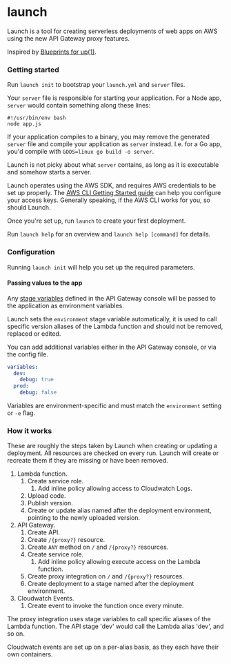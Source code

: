 launch
======

Launch is a tool for creating serverless deployments of web apps on AWS using the new
API Gateway proxy features.

Inspired by [Blueprints for up(1)](https://medium.com/@tjholowaychuk/blueprints-for-up-1-5f8197179275#.6ixfdflgc).

### Getting started

Run `launch init` to bootstrap your `launch.yml` and `server` files.

Your `server` file is responsible for starting your application. For a Node app, `server`
would contain something along these lines:

    #!/usr/bin/env bash
    node app.js

If your application compiles to a binary, you may remove the generated
`server` file and compile your application as `server` instead. I.e. for
a Go app, you'd compile with `GOOS=linux go build -o server`.

Launch is not picky about what `server` contains, as long as it is executable and
somehow starts a server.

Launch operates using the AWS SDK, and requires AWS credentials to be set up properly.
The [AWS CLI Getting Started guide](http://docs.aws.amazon.com/cli/latest/userguide/cli-chap-getting-started.html)
can help you configure your access keys. Generally speaking, if the AWS CLI works for
you, so should Launch.

Once you're set up, run `launch` to create your first deployment.

Run `launch help` for an overview and `launch help [command]` for details.

### Configuration

Running `launch init` will help you set up the required parameters.

#### Passing values to the app

Any [stage variables](http://docs.aws.amazon.com/apigateway/latest/developerguide/stage-variables.html)
defined in the API Gateway console will be passed to the application as
environment variables.

Launch sets the `environment` stage variable automatically, it
is used to call specific version aliases of the Lambda function and should not be
removed, replaced or edited.

You can add additional variables either in the API Gateway console, or via the config
file.

```yaml
variables:
  dev:
    debug: true
  prod:
    debug: false
```

Variables are environment-specific and must match the `environment` setting or `-e`
flag.

### How it works

These are roughly the steps taken by Launch when creating or updating a
deployment. All resources are checked on every run. Launch will create or
recreate them if they are missing or have been removed.

1. Lambda function.
	1. Create service role.
		1. Add inline policy allowing access to Cloudwatch Logs.
	1. Upload code.
	1. Publish version.
	1. Create or update alias named after the deployment environment, pointing
	to the newly uploaded version.
1. API Gateway.
	1. Create API.
	1. Create `/{proxy?}` resource.
	1. Create `ANY` method on `/` and `/{proxy?}` resources.
	1. Create service role.
		1. Add inline policy allowing execute access on the Lambda function.
	1. Create proxy integration on `/` and `/{proxy?}` resources.
	1. Create deployment to a stage named after the deployment environment.
1. Cloudwatch Events.
	1. Create event to invoke the function once every minute.
	
The proxy integration uses stage variables to call specific aliases of
the Lambda function. The API stage 'dev' would call the Lambda alias 'dev',
and so on.

Cloudwatch events are set up on a per-alias basis, as they each have their own
containers.
